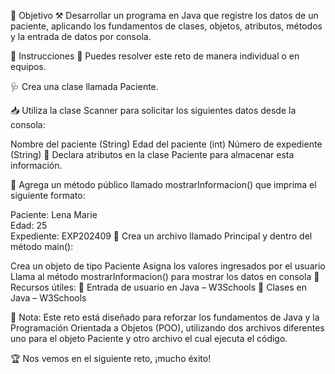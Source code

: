 🎯 Objetivo
⚒️ Desarrollar un programa en Java que registre los datos de un paciente, aplicando los fundamentos de clases, objetos, atributos, métodos y la entrada de datos por consola.

📝 Instrucciones
👥 Puedes resolver este reto de manera individual o en equipos.

🩺 Crea una clase llamada Paciente.

📥 Utiliza la clase Scanner para solicitar los siguientes datos desde la consola:

Nombre del paciente (String)
Edad del paciente (int)
Número de expediente (String)
🧱 Declara atributos en la clase Paciente para almacenar esta información.

📢 Agrega un método público llamado mostrarInformacion() que imprima el siguiente formato:

Paciente: Lena Marie  
Edad: 25  
Expediente: EXP202409
🧪 Crea un archivo llamado Principal y dentro del método main():

Crea un objeto de tipo Paciente
Asigna los valores ingresados por el usuario
Llama al método mostrarInformacion() para mostrar los datos en consola
📘 Recursos útiles:
🔗 Entrada de usuario en Java – W3Schools
🔗 Clases en Java – W3Schools

🧠 Nota:
Este reto está diseñado para reforzar los fundamentos de Java y la Programación Orientada a Objetos (POO), utilizando dos archivos diferentes uno para el objeto Paciente y otro archivo el cual ejecuta el código.

🏆 Nos vemos en el siguiente reto, ¡mucho éxito!
